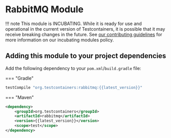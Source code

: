 # RabbitMQ Module

!!! note
    This module is INCUBATING. While it is ready for use and operational in the current version of Testcontainers, it is possible that it may receive breaking changes in the future. See [our contributing guidelines](/contributing/#incubating-modules) for more information on our incubating modules policy.

## Adding this module to your project dependencies

Add the following dependency to your `pom.xml`/`build.gradle` file:

=== "Gradle"
```groovy
testCompile "org.testcontainers:rabbitmq:{{latest_version}}"
```
=== "Maven"
```xml
<dependency>
    <groupId>org.testcontainers</groupId>
    <artifactId>rabbitmq</artifactId>
    <version>{{latest_version}}</version>
    <scope>test</scope>
</dependency>
```
